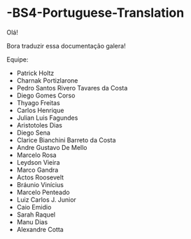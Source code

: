 # -BS4-Portuguese-Translation

Olá!

Bora traduzir essa documentação galera!

Equipe:

- Patrick Holtz
- Charnak Portizlarone
- Pedro Santos Rivero Tavares da Costa 
- Diego Gomes Corso 
- Thyago Freitas 
- Carlos Henrique
- Julian Luis Fagundes 
- Aristotoles Dias
- Diego Sena
- Clarice Bianchini Barreto da Costa
- Andre Gustavo De Mello
- Marcelo Rosa
- Leydson Vieira
- Marco Gandra
- Actos Roosevelt
- Bráunio Vinícius
- Marcelo Penteado
- Luiz Carlos J. Junior
- Caio Emidio 
- Sarah Raquel 
- Manu Dias
- Alexandre Cotta
